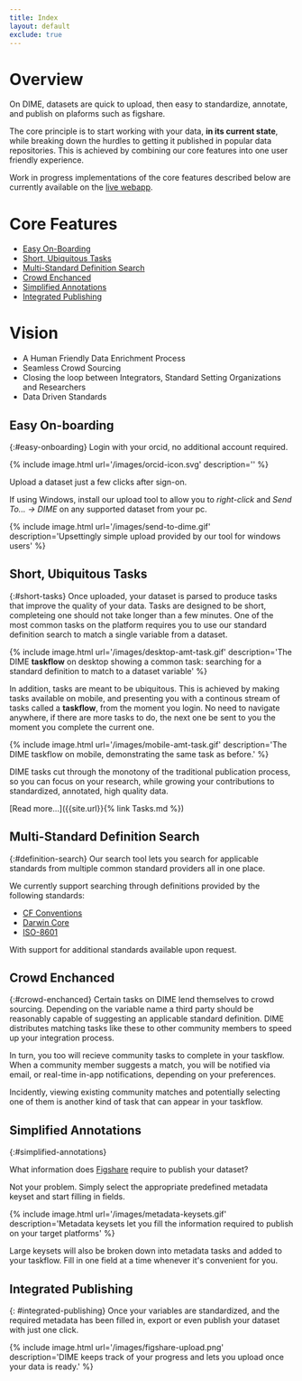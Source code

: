 ```yaml
---
title: Index
layout: default
exclude: true
---
```


<!-- <ul>
  {% for post in site.posts %}
    <li>
      <a href="{{ post.url | relative_url }}">{{ post.title }}</a>
    </li>
  {% endfor %}
</ul> -->

# Overview
On DIME, datasets are quick to upload, then easy to standardize, annotate, and publish on plaforms such as figshare.

The core principle is to start working with your data, **in its current state**, while breaking down the hurdles to getting it published in popular data repositories. This is achieved by combining our core features into one user friendly experience. 

Work in progress implementations of the core features described below are currently available on the [live webapp](https://dime.oceansdata.ca).  

# Core Features
  * [Easy On-Boarding](#easy-onboarding)
  * [Short, Ubiquitous Tasks](#short-tasks)
  * [Multi-Standard Definition Search](#definition-search)
  * [Crowd Enchanced](#crowd-enchanced)
  * [Simplified Annotations](#simplified-annotations)
  * [Integrated Publishing](#integrated-publishing)

# Vision
  * A Human Friendly Data Enrichment Process
  * Seamless Crowd Sourcing
  * Closing the loop between Integrators, Standard Setting Organizations and Researchers
  * Data Driven Standards

## Easy On-boarding
{:#easy-onboarding}
Login with your orcid, no additional account required.

{% include image.html url='/images/orcid-icon.svg' description='' %}

Upload a dataset just a few clicks after sign-on. 

If using Windows, install our upload tool to allow you to *right-click* and *Send To... -> DIME* on any supported dataset from your pc.

{% include image.html url='/images/send-to-dime.gif' description='Upsettingly simple upload provided by our tool for windows users' %}

## Short, Ubiquitous Tasks
{:#short-tasks}
Once uploaded, your dataset is parsed to produce tasks that improve the quality of your data. Tasks are designed to be short, completeing one should not take longer than a few minutes. One of the most common tasks on the platform requires you to use our standard definition search to match a single variable from a dataset. 

{% include image.html url='/images/desktop-amt-task.gif' description='The DIME <b>taskflow</b> on desktop showing a common task: searching for a standard definition to match to a dataset variable' %}

In addition, tasks are meant to be ubiquitous. This is achieved by making tasks available on mobile, and presenting you with a continous stream of tasks called a **taskflow**, from the moment you login. No need to navigate anywhere, if there are more tasks to do, the next one be sent to you the moment you complete the current one. 

{% include image.html url='/images/mobile-amt-task.gif' description='The DIME taskflow on mobile, demonstrating the same task as before.' %}

DIME tasks cut through the monotony of the traditional publication process, so you can focus on your research, while 
growing your contributions to standardized, annotated, high quality data. 

[Read more...]({{site.url}}{% link Tasks.md %})

## Multi-Standard Definition Search
{:#definition-search}
Our search tool lets you search for applicable standards from multiple common standard providers all in one place.  

We currently support searching through definitions provided by the following standards:
* [CF Conventions](https://cfconventions.org/) 
* [Darwin Core](https://dwc.tdwg.org/)
* [ISO-8601](https://en.wikipedia.org/wiki/ISO_8601)

With support for additional standards available upon request.

## Crowd Enchanced 
{:#crowd-enchanced}
Certain tasks on DIME lend themselves to crowd sourcing. Depending on the variable name a third party should be reasonably capable of suggesting an applicable standard definition. DIME distributes matching tasks like these to other community members to speed up your integration process. 

In turn, you too will recieve community tasks to complete in your taskflow. When a community member suggests a match, you will be notified via email, or real-time in-app notifications, depending on your preferences.

Incidently, viewing existing community matches and potentially selecting one of them is another kind of task that can appear in your taskflow.

## Simplified Annotations
{:#simplified-annotations} 

What information does [Figshare](https://figshare.com/) require to publish your dataset? 

Not your problem. Simply select the appropriate predefined metadata keyset and start filling in fields.

{% include image.html url='/images/metadata-keysets.gif' description='Metadata keysets let you fill the information required to publish on your target platforms' %}

Large keysets will also be broken down into metadata tasks and added to your taskflow. Fill in one field at a time whenever it's convenient for you. 

## Integrated Publishing
{: #integrated-publishing}
Once your variables are standardized, and the required metadata has been filled in, export or even publish your dataset with just one click.

{% include image.html url='/images/figshare-upload.png' description='DIME keeps track of your progress and lets you upload once your data is ready.' %}
